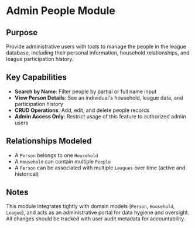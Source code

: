 # Admin People Module

## Purpose

Provide administrative users with tools to manage the people in the league database, including their personal information, household relationships, and league participation history.

## Key Capabilities

- **Search by Name**: Filter people by partial or full name input
- **View Person Details**: See an individual's household, league data, and participation history
- **CRUD Operations**: Add, edit, and delete people records
- **Admin Access Only**: Restrict usage of this feature to authorized admin users

## Relationships Modeled

- A `Person` belongs to one `Household`
- A `Household` can contain multiple `People`
- A `Person` can be associated with multiple `Leagues` over time (active and historical)

## Notes

This module integrates tightly with domain models (`Person`, `Household`, `League`), and acts as an administrative portal for data hygiene and oversight. All changes should be tracked with user audit metadata for accountability.
